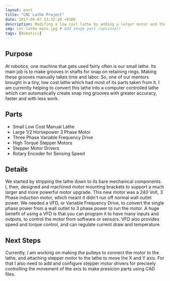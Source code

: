 ```yaml
---
layout: post
title: "CNC Lathe Project"
date: 2017-09-07 13:32:20 +0300
description: Modifing a low cost lathe by adding a larger motor and the electronics needed for CNC control.  # Add post description (optional)
img: cnc-lathe-main.jpg # Add image post (optional)
tags: [Robotics]
---
```


## Purpose
At robotics, one machine that gets used fairly often is our small lathe. Its main job is to make grooves in shafts for snap on retaining rings. Making these grooves manually takes time and labor. So, one of our mentors brought in a tiny, low cost lathe which had most of its parts taken from it. I am currently helping to convert this lathe into a computer controlled lathe which can automatically create snap ring grooves with greater accuracy, faster and with less work.

## Parts
* Small Low Cost Manual Lathe
* Large 1/2 Horsepower 3 Phase Motor
* Three Phase Variable Frequency Drive
* High Torque Stepper Motors
* Stepper Motor Drivers
* Rotary Encoder for Sensing Speed

## Details
We started by stripping the lathe down to its bare mechanical components. I, then, designed and machined motor mounting brackets to support a much larger and more powerful motor upgrade. This new motor was a 240 Volt, 3 Phase induction motor, which meant it didn't run off normal wall outlet power. We needed a VFD, or Variable Frequency Drive, to convert the single phase power from a wall outlet to 3 phase power to run the motor. A huge benefit of using a VFD is that you can program it to have many inputs and outputs, to control the motor from software or sensors. VFD also provides speed and torque control, and can regulate current draw and temperature. 

## Next Steps
Currently, I am working on making the pulleys to connect the motor to the lathe, and attaching stepper motor to the lathe to move the X and Y axis. For that I also need to add and configure stepper motor drivers for precisely controlling the movement of the axis to make presicion parts using CAD files.
